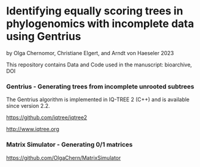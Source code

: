 # Identifying equally scoring trees in phylogenomics with incomplete data using Gentrius
by Olga Chernomor, Christiane Elgert, and Arndt von Haeseler
2023

This repository contains Data and Code used in the manuscript: bioarchive, DOI

### Gentrius - Generating trees from incomplete unrooted subtrees
The Gentrius algorithm is implemented in IQ-TREE 2 (C++) and is available since version 2.2.

https://github.com/iqtree/iqtree2

http://www.iqtree.org

### Matrix Simulator - Generating 0/1 matrices
https://github.com/OlgaChern/MatrixSimulator
